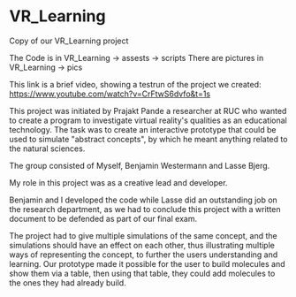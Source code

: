 # VR_Learning
Copy of our VR_Learning project

The Code is in VR_Learning -> assests -> scripts
There are pictures in VR_Learning -> pics

This link is a brief video, showing a testrun of the project we created: https://www.youtube.com/watch?v=CrFtwS6dvfo&t=1s

This project was initiated by Prajakt Pande a researcher at RUC who wanted to create a program to investigate virtual reality's qualities as an educational technology. The task was to create an interactive prototype that could be used to simulate "abstract concepts", by which he meant anything related to the natural sciences. 

The group consisted of Myself, Benjamin Westermann and Lasse Bjerg.

My role in this project was as a creative lead and developer. 

Benjamin and I developed the code while Lasse did an outstanding job on the research department, as we had to conclude this project with a written document to be defended as part of our final exam.

The project had to give multiple simulations of the same concept, and the simulations should have an effect on each other, thus illustrating multiple ways of representing the concept, to further the users understanding and learning. Our prototype made it possible for the user to build molecules and show them via a table, then using that table, they could add molecules to the ones they had already build.


